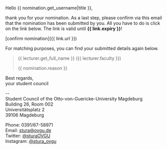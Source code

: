 Hello {{ nomination.get_username|title }},

thank you for your nomination. As a last step, please confirm via this 
email that the nomination has been submitted by you. All you have to 
do is click on the link below. The link is valid until **{{ link.expiry }}**!

[confirm nomination]({{ link.url }})

For matching purposes, you can find your submitted details again below.

> {{ lecturer.get_full_name }} ({{ lecturer.faculty }})
>
> {{ nomination.reason }}

Best regards,  
your student council

--  
Student Council of the Otto-von-Guericke-University Magdeburg  
Building 26, Room 002  
Universitätsplatz 2  
39106 Magdeburg

Phone: 0391/67-58971  
Email: stura@ovgu.de  
Twitter: [@sturaOVGU](https://twitter.com/sturaOVGU)  
Instagram: [@stura_ovgu](https://www.instagram.com/stura_ovgu/)